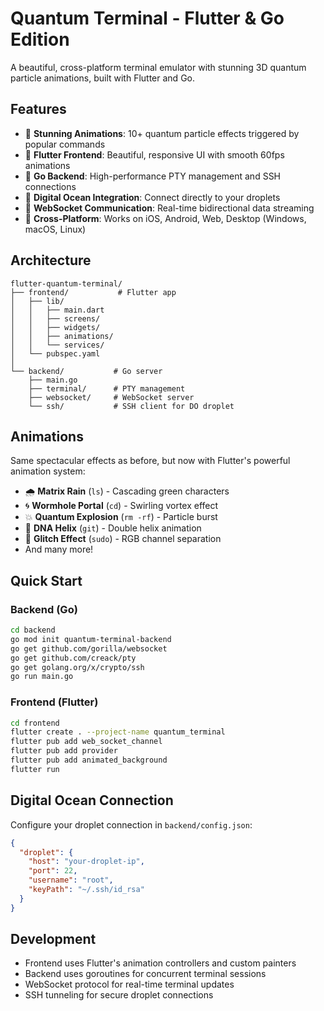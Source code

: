 # Quantum Terminal - Flutter & Go Edition

A beautiful, cross-platform terminal emulator with stunning 3D quantum particle animations, built with Flutter and Go.

## Features

- 🎨 **Stunning Animations**: 10+ quantum particle effects triggered by popular commands
- 🚀 **Flutter Frontend**: Beautiful, responsive UI with smooth 60fps animations
- 🔧 **Go Backend**: High-performance PTY management and SSH connections
- 🌊 **Digital Ocean Integration**: Connect directly to your droplets
- 🔌 **WebSocket Communication**: Real-time bidirectional data streaming
- 📱 **Cross-Platform**: Works on iOS, Android, Web, Desktop (Windows, macOS, Linux)

## Architecture

```
flutter-quantum-terminal/
├── frontend/           # Flutter app
│   ├── lib/
│   │   ├── main.dart
│   │   ├── screens/
│   │   ├── widgets/
│   │   ├── animations/
│   │   └── services/
│   └── pubspec.yaml
│
└── backend/           # Go server
    ├── main.go
    ├── terminal/      # PTY management
    ├── websocket/     # WebSocket server
    └── ssh/           # SSH client for DO droplet
```

## Animations

Same spectacular effects as before, but now with Flutter's powerful animation system:

- 🌧️ **Matrix Rain** (`ls`) - Cascading green characters
- 🌀 **Wormhole Portal** (`cd`) - Swirling vortex effect
- 💥 **Quantum Explosion** (`rm -rf`) - Particle burst
- 🧬 **DNA Helix** (`git`) - Double helix animation
- 🔀 **Glitch Effect** (`sudo`) - RGB channel separation
- And many more!

## Quick Start

### Backend (Go)
```bash
cd backend
go mod init quantum-terminal-backend
go get github.com/gorilla/websocket
go get github.com/creack/pty
go get golang.org/x/crypto/ssh
go run main.go
```

### Frontend (Flutter)
```bash
cd frontend
flutter create . --project-name quantum_terminal
flutter pub add web_socket_channel
flutter pub add provider
flutter pub add animated_background
flutter run
```

## Digital Ocean Connection

Configure your droplet connection in `backend/config.json`:
```json
{
  "droplet": {
    "host": "your-droplet-ip",
    "port": 22,
    "username": "root",
    "keyPath": "~/.ssh/id_rsa"
  }
}
```

## Development

- Frontend uses Flutter's animation controllers and custom painters
- Backend uses goroutines for concurrent terminal sessions
- WebSocket protocol for real-time terminal updates
- SSH tunneling for secure droplet connections